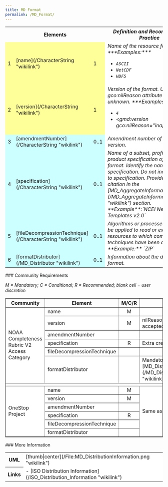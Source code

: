 ```yaml
---
title: MD Format
permalink: /MD_Format/
---
```


<table class="wikitable">
<tr>
<th colspan="3">
Elements

</th>
<th>
<i>Definition and Recommended Practice</i>

</th>
</tr>
<tr>
<td bgcolor="FFFF99">
1

</td>
<td bgcolor="FFFF99">
[name](/CharacterString "wikilink")

</td>
<td bgcolor="FFFF99">
1

</td>
<td bgcolor="FFFFFF">
<i>Name of the resource format. ***Examples:***

-   `ASCII`
-   `NetCDF`
-   `HDF5`</i>
    </td>

</tr>
<tr>
<td bgcolor="FFFF99">
2

</td>
<td bgcolor="FFFF99">
[version](/CharacterString "wikilink")

</td>
<td bgcolor="FFFF99">
1

</td>
<td bgcolor="FFFFFF">
<i>Version of the format. Use gco:nilReason attribute if version is unknown. ***Examples**:*

-   `4`
-   <gmd:version gco:nilReason="inapplicable"/></i>
    </td>

</tr>
<tr>
<td bgcolor="CCFFFF">
3

</td>
<td bgcolor="CCFFFF">
[amendmentNumber](/CharacterString "wikilink")

</td>
<td bgcolor="CCFFFF">
0..1

</td>
<td bgcolor="FFFFFF">
<i>Amendment number of the format version.</i>

</td>
</tr>
<tr>
<td bgcolor="CCFFFF">
4

</td>
<td bgcolor="CCFFFF">
[specification](/CharacterString "wikilink")

</td>
<td bgcolor="CCFFFF">
0..1

</td>
<td bgcolor="FFFFFF">
<i>Name of a subset, profile, or product specification of the format. Identify the name of the specification. Do not include URL to specification. Provide full citation in the [MD_AggregateInformation](/MD_AggregateInformation "wikilink") section. **Example**:`NCEI NetCDF Templates v2.0`</i>

</td>
</tr>
<tr>
<td bgcolor="CCFFFF">
5

</td>
<td bgcolor="CCFFFF">
[fileDecompressionTechnique](/CharacterString "wikilink")

</td>
<td bgcolor="CCFFFF">
0..1

</td>
<td bgcolor="FFFFFF">
<i>Algorithms or processes that can be applied to read or expand resources to which compression techniques have been applied. **Example:** `ZIP`</i>

</td>
</tr>
<tr>
<td bgcolor="CCFFFF">
6

</td>
<td bgcolor="CCFFFF">
[formatDistributor](/MD_Distributor "wikilink")

</td>
<td bgcolor="CCFFFF">
0..1

</td>
<td bgcolor="FFFFFF">
<i>Information about the distributor's format.</i>

</td>
</tr>
</table>
### Community Requirements

*M = Mandatory; C = Conditional; R = Recommended; blank cell = user discretion*

<table class="wikitable" border="1">
<tr>
<th>
Community

</th>
<th>
Element

</th>
<th>
M/C/R

</th>
<th>
Notes

</th>
</tr>
<tr bgcolor="FFFFFF" border="2">
<td rowspan="6">
NOAA Completeness Rubric V2
Access Category

</td>
<td>
name

</td>
<td align="center">
M

</td>
<td>
</td>
</tr>
<tr bgcolor="FFFFFF">
<td>
version

</td>
<td align="center">
M

</td>
<td>
nilReason attribute is accepted

</td>
</tr>
<tr bgcolor="FFFFFF">
<td>
amendmentNumber

</td>
<td align="center">
</td>
<td>
</td>
</tr>
<tr bgcolor="FFFFFF">
<td>
specification

</td>
<td align="center">
R

</td>
<td>
Extra credit

</td>
</tr>
<tr bgcolor="FFFFFF">
<td>
fileDecompressionTechnique

</td>
<td align="center">
</td>
<td >
</td>
</tr>
<tr bgcolor="FFFFFF">
<td>
formatDistributor

</td>
<td align="center">
</td>
<td>
Mandatory if no [MD_Distribution](/MD_Distribution "wikilink")/distributionFormat

</td>
</tr>
<tr>
<th colspan="6">
</th>
</tr>
<tr bgcolor="FFFFFF" border="2">
<td rowspan="6">
OneStop Project

</td>
<td>
name

</td>
<td align="center">
M

</td>
<td rowspan="6">
Same as Rubric

</td>
</tr>
<tr bgcolor="FFFFFF">
<td>
version

</td>
<td align="center">
M

</td>
</tr>
<tr bgcolor="FFFFFF">
<td>
amendmentNumber

</td>
<td align="center">
</td>
</tr>
<tr bgcolor="FFFFFF">
<td>
specification

</td>
<td align="center">
R

</td>
</tr>
<tr bgcolor="FFFFFF">
<td>
fileDecompressionTechnique

</td>
<td align="center">
</td>
</tr>
<tr bgcolor="FFFFFF">
<td>
formatDistributor

</td>
<td align="center">
</td>
</tr>
</table>
### More Information

<table class="wikitable">
<tr>
<th>
UML

</th>
<td bgcolor="FFFFFF">
[thumb|center](/File:MD_DistributionInformation.png "wikilink")

</td>
</tr>
<tr>
<th>
Links

</th>
<td bgcolor="FFFFFF">
-   [ISO Distribution Information](/ISO_Distribution_Information "wikilink")
    </td>
    </tr>

</table>
